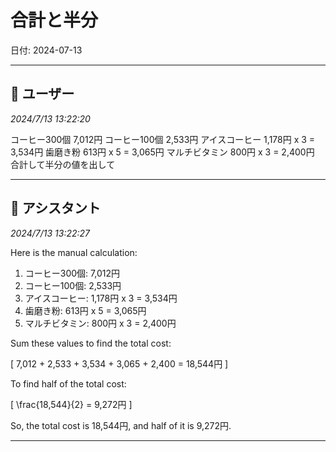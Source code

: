 # 合計と半分

日付: 2024-07-13

---

## 👤 ユーザー
*2024/7/13 13:22:20*

コーヒー300個 7,012円
コーヒー100個 2,533円
アイスコーヒー 1,178円 x 3 = 3,534円
歯磨き粉 613円 x 5 = 3,065円
マルチビタミン 800円 x 3 = 2,400円
合計して半分の値を出して

---

## 🤖 アシスタント
*2024/7/13 13:22:27*

Here is the manual calculation:

1. コーヒー300個: 7,012円
2. コーヒー100個: 2,533円
3. アイスコーヒー: 1,178円 x 3 = 3,534円
4. 歯磨き粉: 613円 x 5 = 3,065円
5. マルチビタミン: 800円 x 3 = 2,400円

Sum these values to find the total cost:

[ 7,012 + 2,533 + 3,534 + 3,065 + 2,400 = 18,544円 ]

To find half of the total cost:

[ \frac{18,544}{2} = 9,272円 ]

So, the total cost is 18,544円, and half of it is 9,272円.

---
